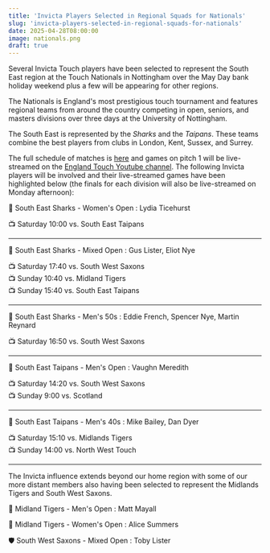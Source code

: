 ```yaml
---
title: 'Invicta Players Selected in Regional Squads for Nationals'
slug: 'invicta-players-selected-in-regional-squads-for-nationals'
date: 2025-04-28T08:00:00
image: nationals.png
draft: true
---
```

Several Invicta Touch players have been selected to represent the South East region at the Touch Nationals
in Nottingham over the May Day bank holiday weekend plus a few will be appearing for other regions.
<!--more-->
The Nationals is England's most prestigious touch tournament and features regional teams from around
the country competing in open, seniors, and masters divisions over three days at the University of
Nottingham.

The South East is represented by the
*Sharks* and the *Taipans*. These teams combine the best players from clubs in London, Kent, Sussex,
and Surrey.

The full schedule of matches is [here](https://docs.google.com/spreadsheets/d/1jpryblMoNLEcyF64mcxFaDhGT8LFphSRMAKwINN_2ro/)
and games on pitch 1 will be live-streamed on the [England Touch Youtube channel](https://www.youtube.com/englandtouch).
The following Invicta players will be involved and their live-streamed games have been highlighted below
(the finals for each division will also be live-streamed on Monday afternoon):

:shark: South East Sharks - Women's Open
: Lydia Ticehurst

:tv: Saturday 10:00 vs. South East Taipans

---
:shark: South East Sharks - Mixed Open
: Gus Lister, Eliot Nye

:tv: Saturday 17:40 vs. South West Saxons \
:tv: Sunday 10:40 vs. Midland Tigers \
:tv: Sunday 15:40 vs. South East Taipans

---
:shark: South East Sharks - Men's 50s
: Eddie French, Spencer Nye, Martin Reynard

:tv: Saturday 16:50 vs. South West Saxons

---
:snake: South East Taipans - Men's Open
: Vaughn Meredith

:tv: Saturday 14:20 vs. South West Saxons \
:tv: Sunday 9:00 vs. Scotland

---
:snake: South East Taipans - Men's 40s
: Mike Bailey, Dan Dyer

:tv: Saturday 15:10 vs. Midlands Tigers \
:tv: Sunday 14:00 vs. North West Touch

---
The Invicta influence extends beyond our home region with some of our more distant members also
having been selected to represent the Midlands Tigers and South West Saxons.

:tiger: Midland Tigers - Men's Open
: Matt Mayall

:tiger: Midland Tigers - Women's Open
: Alice Summers

:shield: South West Saxons - Mixed Open
: Toby Lister
